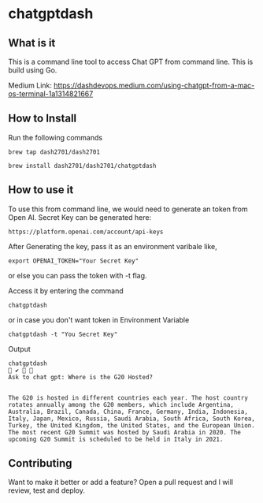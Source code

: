 # chatgptdash


## What is it
This is a command line tool to access Chat GPT from command line.  This is build using Go.

Medium Link: https://dashdevops.medium.com/using-chatgpt-from-a-mac-os-terminal-1a1314821667

## How to Install

Run the following commands

```
brew tap dash2701/dash2701
```

```
brew install dash2701/dash2701/chatgptdash
```

## How to use it 

To use this from command line, we would need to generate an token from Open AI. 
Secret Key can be generated here: 
``` 
https://platform.openai.com/account/api-keys
 ```

After Generating the key, pass it as an environment varibale like,

``` 
export OPENAI_TOKEN="Your Secret Key"
```

or else you can pass the token with -t flag.

Access it by entering the command 

```
chatgptdash
```
 
 or in case you don't want token in Environment Variable

```
chatgptdash -t "You Secret Key"
```

Output

```
chatgptdash                                                                                                                                 ✔  
Ask to chat gpt: Where is the G20 Hosted?


The G20 is hosted in different countries each year. The host country rotates annually among the G20 members, which include Argentina, Australia, Brazil, Canada, China, France, Germany, India, Indonesia, Italy, Japan, Mexico, Russia, Saudi Arabia, South Africa, South Korea, Turkey, the United Kingdom, the United States, and the European Union. The most recent G20 Summit was hosted by Saudi Arabia in 2020. The upcoming G20 Summit is scheduled to be held in Italy in 2021.

```

## Contributing

Want to make it better or add a feature? Open a pull request and I will review, test and deploy.


